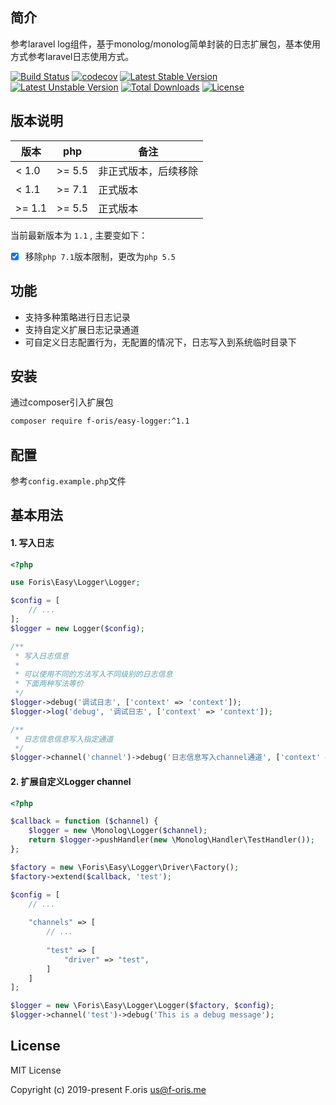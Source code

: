 ## 简介
 
参考laravel log组件，基于monolog/monolog简单封装的日志扩展包，基本使用方式参考laravel日志使用方式。
 
[![Build Status](https://travis-ci.com/itsanr-oris/easy-logger.svg?branch=master)](https://travis-ci.com/itsanr-oris/easy-logger)
[![codecov](https://codecov.io/gh/itsanr-oris/easy-logger/branch/master/graph/badge.svg?token=E94oWQqjh0)](https://codecov.io/gh/itsanr-oris/easy-logger)
[![Latest Stable Version](https://poser.pugx.org/f-oris/easy-logger/v)](//packagist.org/packages/f-oris/easy-logger)
[![Latest Unstable Version](https://poser.pugx.org/f-oris/easy-logger/v/unstable)](//packagist.org/packages/f-oris/easy-logger)
[![Total Downloads](https://poser.pugx.org/f-oris/easy-logger/downloads)](//packagist.org/packages/f-oris/easy-logger)
[![License](https://poser.pugx.org/f-oris/easy-logger/license)](//packagist.org/packages/f-oris/easy-logger)

## 版本说明

|  版本 | php | 备注  |
|  ---  | ---- | ---- |
| < 1.0 | >= 5.5 | 非正式版本，后续移除 |
| < 1.1 | >= 7.1 | 正式版本 |
| >= 1.1 | >= 5.5 | 正式版本 |

当前最新版本为 `1.1` , 主要变如下：

- [x] 移除`php 7.1`版本限制，更改为`php 5.5`

## 功能

- 支持多种策略进行日志记录
- 支持自定义扩展日志记录通道
- 可自定义日志配置行为，无配置的情况下，日志写入到系统临时目录下

## 安装

通过composer引入扩展包

```bash
composer require f-oris/easy-logger:^1.1
```

## 配置

参考`config.example.php`文件

## 基本用法

#### 1. 写入日志

```php
<?php

use Foris\Easy\Logger\Logger;

$config = [
    // ...
];
$logger = new Logger($config);

/**
 * 写入日志信息
 * 
 * 可以使用不同的方法写入不同级别的日志信息
 * 下面两种写法等价
 */
$logger->debug('调试日志', ['context' => 'context']);
$logger->log('debug', '调试日志', ['context' => 'context']);

/**
 * 日志信息信息写入指定通道 
 */
$logger->channel('channel')->debug('日志信息写入channel通道', ['context' => 'context']);
```

#### 2. 扩展自定义Logger channel

```php
<?php

$callback = function ($channel) {
    $logger = new \Monolog\Logger($channel);
    return $logger->pushHandler(new \Monolog\Handler\TestHandler());
};

$factory = new \Foris\Easy\Logger\Driver\Factory();
$factory->extend($callback, 'test');

$config = [
    // ...
    
    "channels" => [
        // ...
        
        "test" => [
            "driver" => "test",    
        ]    
    ]
];

$logger = new \Foris\Easy\Logger\Logger($factory, $config);
$logger->channel('test')->debug('This is a debug message');

```

## License

MIT License

Copyright (c) 2019-present F.oris <us@f-oris.me>
